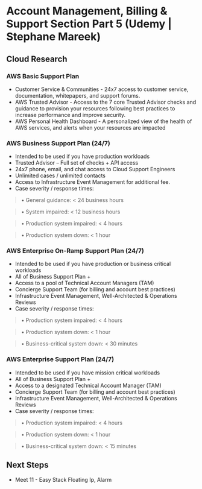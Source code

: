 
# Account Management, Billing & Support Section Part 5 (Udemy | Stephane Mareek)

## Cloud Research

### AWS Basic Support Plan
- Customer Service & Communities - 24x7 access to customer service, 
documentation, whitepapers, and support forums.
- AWS Trusted Advisor - Access to the 7 core Trusted Advisor checks and 
guidance to provision your resources following best practices to 
increase performance and improve security.
- AWS Personal Health Dashboard - A personalized view of the health of 
AWS services, and alerts when your resources are impacted

### AWS Business Support Plan (24/7)
- Intended to be used if you have production workloads
- Trusted Advisor – Full set of checks + API access
- 24x7 phone, email, and chat access to Cloud Support Engineers
- Unlimited cases / unlimited contacts
- Access to Infrastructure Event Management for additional fee. 
- Case severity / response times:
> • General guidance: < 24 business hours

> • System impaired: < 12 business hours

> • Production system impaired: < 4 hours

> • Production system down: < 1 hour


### AWS Enterprise On-Ramp Support Plan (24/7)
- Intended to be used if you have production or business critical workloads
- All of Business Support Plan + 
- Access to a pool of Technical Account Managers (TAM)
- Concierge Support Team (for billing and account best practices)
- Infrastructure Event Management, Well-Architected & Operations Reviews
- Case severity / response times:
> • Production system impaired: < 4 hours

> • Production system down: < 1 hour

> • Business-critical system down: < 30 minutes


### AWS Enterprise Support Plan (24/7)
- Intended to be used if you have mission critical workloads
- All of Business Support Plan + 
- Access to a designated Technical Account Manager (TAM)
- Concierge Support Team (for billing and account best practices)
- Infrastructure Event Management, Well-Architected & Operations Reviews
- Case severity / response times:
> • Production system impaired: < 4 hours

> • Production system down: < 1 hour

> • Business-critical system down: < 15 minutes


## Next Steps

- Meet 11 - Easy Stack Floating Ip, Alarm
